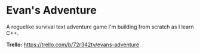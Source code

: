 # Evan's Adventure
A roguelike survival text adventure game I'm building from scratch as I learn C++.

<b>Trello:</b> https://trello.com/b/72r342tv/evans-adventure
